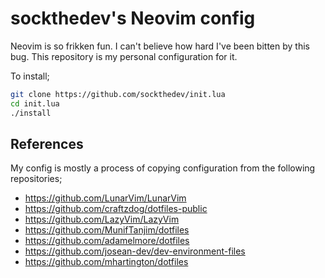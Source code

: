 # sockthedev's Neovim config

Neovim is so frikken fun. I can't believe how hard I've been bitten by this bug. This repository is my personal configuration for it.

To install;

```bash
git clone https://github.com/sockthedev/init.lua
cd init.lua
./install
```

## References

My config is mostly a process of copying configuration from the following repositories;

- https://github.com/LunarVim/LunarVim
- https://github.com/craftzdog/dotfiles-public
- https://github.com/LazyVim/LazyVim
- https://github.com/MunifTanjim/dotfiles
- https://github.com/adamelmore/dotfiles
- https://github.com/josean-dev/dev-environment-files
- https://github.com/mhartington/dotfiles
